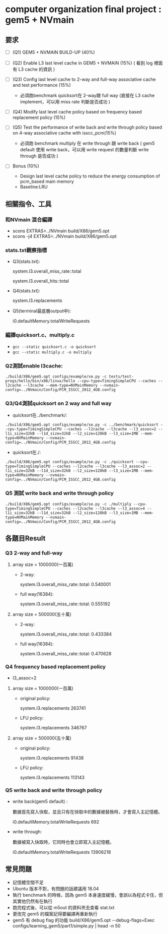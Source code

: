 # computer organization final project : gem5 + NVmain
## 要求
- [ ] (Q1) GEM5 + NVMAIN BUILD-UP (40%)

- [ ] (Q2) Enable L3 last level cache in GEM5 + NVMAIN (15%) ( 看到 log 裡面有 L3 cache 的資訊 )

- [ ] (Q3) Config last level cache to 2-way and full-way associative cache and test performance (15%)
    - 必須跑benchmark quicksort在 2-way跟 full way (直接在 L3 cache implement，可以用 miss rate 判斷是否成功 )

- [ ] (Q4) Modify last level cache policy based on frequency based replacement policy (15%)

- [ ] (Q5) Test the performance of write back and write through policy based on 4-way associative cache with isscc_pcm(15%)
    - 必須跑 benchmark multiply 在 write through 跟 write back ( gem5 default 使用 write back，可以用 write request 的數量判斷 write through 是否成功 )

- [ ] Bonus (10%)
    - Design last level cache policy to reduce the energy consumption of pcm_based main memory
    - Baseline:LRU
## 相關指令、工具
### 和NVmain 混合編譯

- scons EXTRAS=../NVmain build/X86/gem5.opt
- scons -j4 EXTRAS=../NVmain build/X86/gem5.opt

### stats.txt觀察指標

- Q3(stats.txt):

    system.l3.overall_miss_rate::total

    system.l3.overall_hits::total

- Q4(stats.txt):

    system.l3.replacements

- Q5(terminal最底層output中):

    i0.defaultMemory.totalWriteRequests

### 編譯quicksort.c、multiply.c

- `gcc --static quicksort.c -o quicksort`
- `gcc --static multiply.c -o multiply`


### Q2測試enable l3cache:
```
./build/X86/gem5.opt configs/example/se.py -c tests/test-progs/hello/bin/x86/linux/hello --cpu-type=TimingSimpleCPU --caches --l2cache --l3cache --mem-type=NVMainMemory --nvmain-config=../NVmain/Config/PCM_ISSCC_2012_4GB.config
```

### Q3/Q4測試quicksort on 2 way and full way

- quicksort在../benchmark/:
```
./build/X86/gem5.opt configs/example/se.py -c ../benchmark/quicksort --cpu-type=TimingSimpleCPU --caches --l2cache --l3cache --l3_assoc=2 --l1i_size=32kB --l1d_size=32kB --l2_size=128kB --l3_size=1MB --mem-type=NVMainMemory --nvmain-config=../NVmain/Config/PCM_ISSCC_2012_4GB.config
```
- quicksort在./:
```
./build/X86/gem5.opt configs/example/se.py -c ./quicksort --cpu-type=TimingSimpleCPU --caches --l2cache --l3cache --l3_assoc=2 --l1i_size=32kB --l1d_size=32kB --l2_size=128kB --l3_size=1MB --mem-type=NVMainMemory --nvmain-config=../NVmain/Config/PCM_ISSCC_2012_4GB.config
```
    
### Q5 測試 write back and write through policy
```
./build/X86/gem5.opt configs/example/se.py -c ./multiply --cpu-type=TimingSimpleCPU --caches --l2cache --l3cache --l3_assoc=4 --l1i_size=32kB --l1d_size=32kB --l2_size=128kB --l3_size=1MB --mem-type=NVMainMemory --nvmain-config=../NVmain/Config/PCM_ISSCC_2012_4GB.config
```
## 各題目Result
### Q3 2-way and full-way
1. array size = 1000000(一百萬)
    - 2-way:

        system.l3.overall_miss_rate::total: 0.540001

    - full way(16384):

        system.l3.overall_miss_rate::total: 0.555192
2. array size = 500000(五十萬)
    - 2-way:

        system.l3.overall_miss_rate::total: 0.433384

    - full way(16384):

        system.l3.overall_miss_rate::total: 0.470628
### Q4 frequency based replacement policy
- l3_assoc=2
1. array size = 1000000(一百萬)
    - original policy:

        system.l3.replacements 263741

    - LFU policy: 

        system.l3.replacements 346767
2. array size = 500000(五十萬)
    - original policy:

        system.l3.replacements 91438

    - LFU policy: 

        system.l3.replacements 113143
### Q5 write back and write through policy

- write back(gem5 default) :
    
    數據首先寫入快取，並且只有在快取中的數據被替換時，才會寫入主記憶體。
    
    i0.defaultMemory.totalWriteRequests 692
    
- write through:
    
    數據被寫入快取時，它同時也會立即寫入主記憶體。
    
    i0.defaultMemory.totalWriteRequests 13906218


## 常見問題

- 記憶體空間不足
- Ubuntu 版本不對，有問題的話建議用 18.04
- 執行 benchmark 的時候，因為 gem5 本身速度緩慢，會誤以為程式卡住，但其實他仍然有在執行
- 跑完程式後，可以從 m5out 的資料夾去查看 stat.txt
- 更改完 gem5 的檔案記得要編譯再重新執行
- gem5 有 debug flag 的功能
build/X86/gem5.opt --debug-flags=Exec configs/learning_gem5/part1/simple.py | head -n 50
